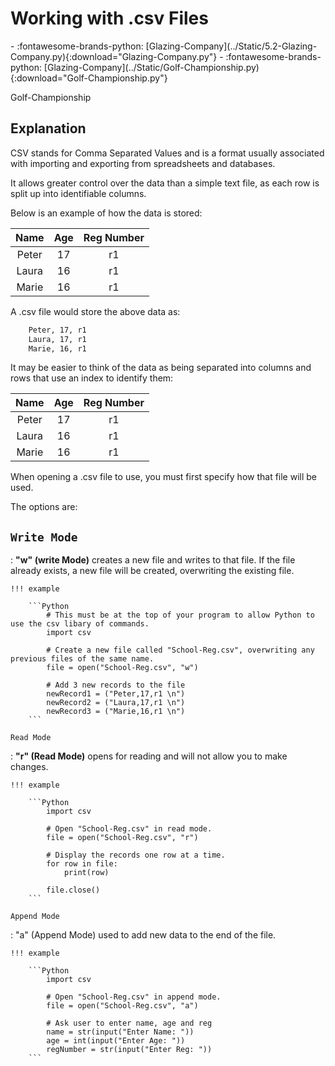 # Working with .csv Files

<div class="grid cards" markdown>
- :fontawesome-brands-python: [Glazing-Company](../Static/5.2-Glazing-Company.py){:download="Glazing-Company.py"}
- :fontawesome-brands-python: [Glazing-Company](../Static/Golf-Championship.py){:download="Golf-Championship.py"}
</div>

Golf-Championship

## Explanation

CSV stands for Comma Separated Values and is a format usually associated with importing and exporting from spreadsheets and databases.

It allows greater control over the data than a simple text file, as each row is split up into identifiable columns. 

Below is an example of how the data is stored:

| Name  | Age | Reg Number |
| :---: | :--:| :----------:
| Peter | 17  | r1         |
| Laura | 16  | r1         |
| Marie | 16  | r1         |
	
A .csv file would store the above data as:

```txt
	Peter, 17, r1
	Laura, 17, r1
	Marie, 16, r1
```
It may be easier to think of the data as being separated into columns and rows that use an index to identify them:

| Name  | Age | Reg Number |
| :---: | :--:| :----------:
| Peter | 17  | r1         |
| Laura | 16  | r1         |
| Marie | 16  | r1         |


When opening a .csv file to use, you must first specify how that file will be used.

The options are:

## `Write Mode`

:   __"w" (write Mode)__ creates a new file and writes to that file. If the file already exists, a new file will be created, overwriting the existing file.

	!!! example
	
		```Python
			# This must be at the top of your program to allow Python to use the csv libary of commands.
			import csv
			
			# Create a new file called "School-Reg.csv", overwriting any previous files of the same name.
			file = open("School-Reg.csv", "w")
			
			# Add 3 new records to the file
			newRecord1 = ("Peter,17,r1 \n")
			newRecord2 = ("Laura,17,r1 \n")
			newRecord3 = ("Marie,16,r1 \n")
		```

`Read Mode`

:   __"r" (Read Mode)__ opens for reading and will not allow you to make changes.

	!!! example
	
		```Python
			import csv
			
			# Open "School-Reg.csv" in read mode.
			file = open("School-Reg.csv", "r")
			
			# Display the records one row at a time.
			for row in file:
			    print(row)
			           
			file.close()
		```

`Append Mode`

:   "a" (Append Mode) used to add new data to the end of the file.

	!!! example
	
		```Python
			import csv

			# Open "School-Reg.csv" in append mode.
			file = open("School-Reg.csv", "a")
			
			# Ask user to enter name, age and reg
			name = str(input("Enter Name: "))
			age = int(input("Enter Age: "))
			regNumber = str(input("Enter Reg: "))
		```
